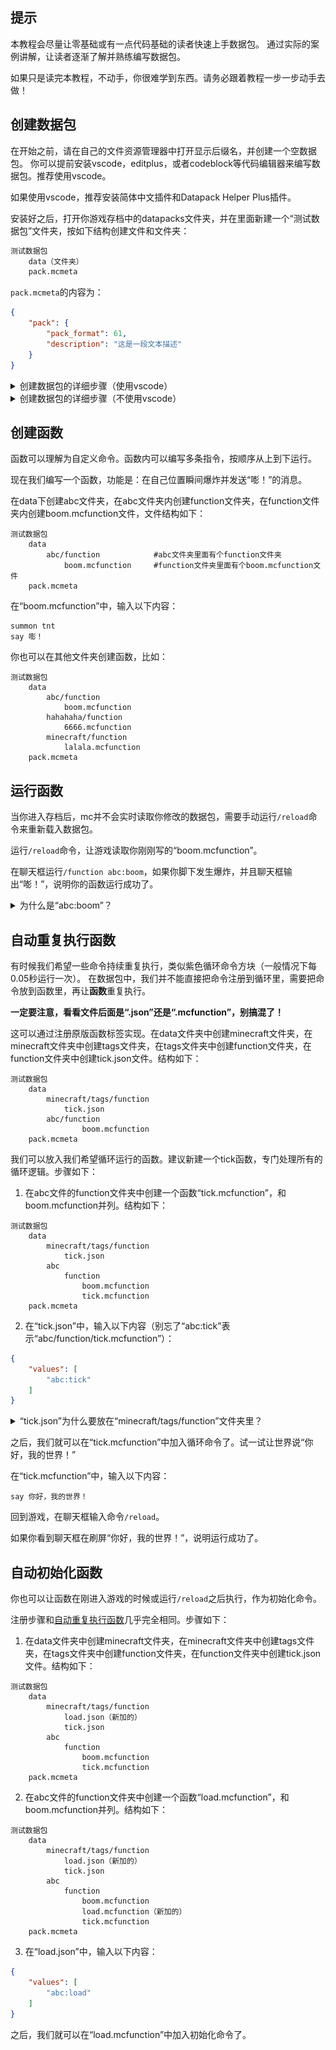 

<FeatureHead
    title = 数据包快速入门
    authorName = 伊桑桑桑桑桑
    avatarUrl = '../../_authors/伊桑.jpg'
    :socialLinks="[
        { name: 'BiliBili', url: 'https://space.bilibili.com/397069113' }
    ]"
    resourceLink = 'http://underline.icu/mcfunction-guide/%E6%95%B0%E6%8D%AE%E5%8C%85%E5%BF%AB%E9%80%9F%E5%85%A5%E9%97%A8/1/main.html'
/>

## 提示

本教程会尽量让零基础或有一点代码基础的读者快速上手数据包。
通过实际的案例讲解，让读者逐渐了解并熟练编写数据包。

如果只是读完本教程，不动手，你很难学到东西。请务必跟着教程一步一步动手去做！

## 创建数据包

在开始之前，请在自己的文件资源管理器中打开显示后缀名，并创建一个空数据包。
你可以提前安装vscode，editplus，或者codeblock等代码编辑器来编写数据包。推荐使用vscode。

如果使用vscode，推荐安装简体中文插件和Datapack Helper Plus插件。

安装好之后，打开你游戏存档中的datapacks文件夹，并在里面新建一个“测试数据包”文件夹，按如下结构创建文件和文件夹：

```txt
测试数据包
    data（文件夹）
    pack.mcmeta
```

`pack.mcmeta`的内容为：

```json
{
    "pack": {
        "pack_format": 61,
        "description": "这是一段文本描述"
    }
}
```


<details>
<summary>创建数据包的详细步骤（使用vscode）</summary>

> ---
> vscode安装步骤如下：
> 1. 安装vscode，完成后打开。
> 2. 按住<kbd>Ctrl</kbd>+<kbd>Shit</kbd>+<kbd>X</kbd>，打开插件界面。
> 3. 在左侧“EXTENSIONS: MARKETPLACE”正下方的搜索栏搜索“简体中文”，找到地球仪图标插件的“Install”按钮，再搜索“spyglass”，找到蓝色望远镜图标插件的“Install”按钮。
> 4. 重启vscode，可以看到语言已经设置为中文，一切准备就绪。
>
> 创建数据包步骤如下：
> 1. 在游戏页面点击“单人游戏”。
> 2. **单击**选中你要创建数据包的存档。
> 3. 点击下方的“编辑”。
> 4. 点击“打开世界文件夹”。
> 5. 此时会跳出一个文件夹页面，在里面双击“datapacks”文件夹，进入后这个文件夹应该是空的。
> 6. 在“datapacks”文件夹里新建文件夹，命名为“测试数据包”。
> 7. 完成后，右键上方路径栏后，点击“将地址复制为文本”。如图：![](数据包快速入门_复制地址.png)
> 8. 打开vscode，点击左上角“文件”按钮，再点击“打开文件夹”按钮，此时会弹出一个文件夹，将之前复制的地址粘贴到地址框内，点击“→”。之后左键单击“测试数据包”文件夹，点击“选择文件夹”。如图：![alt text](image-5.png)![alt text](image.png)![alt text](image-1.png)![alt text](image-2.png)![alt text](image-3.png)
> 10. 按结构创建文件和文件夹，如图：![alt text](image-4.png)
> ---

</details>

<details>
<summary>创建数据包的详细步骤（不使用vscode）</summary>

> ---
> 步骤如下：
>
> 1. 在游戏页面点击“单人游戏”。
> 2. **单击**选中你要创建数据包的存档。
> 3. 点击下方的“编辑”。
> 4. 点击“打开世界文件夹”。
> 5. 此时会跳出一个文件夹页面，在里面双击“datapacks”文件夹，进入后这个文件夹应该是空的。
> 6. 在“datapacks”文件夹里新建文件夹，命名为“测试数据包”。
> 7. 双击进入“测试数据包”文件夹并新建文件夹，命名为“data”。
> 8. 在“测试数据包”文件夹内（**不是data文件夹内**）新建文本文档。
> 9. 重命名“新建文本文档.txt”为“pack.mcmeta”（修改后，如果没有看到警告：“如果改变文件扩展名，可能会导致文件不可用……”，说明你没打开显示文件后缀名，请先打开后再进行操作，否则操作无效）。
> 10. 使用代码编辑器或记事本（不推荐记事本，可能自带BOM头，会让文件失效）打开“pack.mcmeta”文件，输入以下内容：`{"pack": {"pack_format": 61,"description": "这是一段文本描述"}}`
> ---

</details>

## 创建函数

函数可以理解为自定义命令。函数内可以编写多条指令，按顺序从上到下运行。

现在我们编写一个函数，功能是：在自己位置瞬间爆炸并发送“嘭！”的消息。

在data下创建abc文件夹，在abc文件夹内创建function文件夹，在function文件夹内创建boom.mcfunction文件，文件结构如下：
```
测试数据包
    data
        abc/function            #abc文件夹里面有个function文件夹
            boom.mcfunction     #function文件夹里面有个boom.mcfunction文件
    pack.mcmeta
```


在“boom.mcfunction”中，输入以下内容：
```mcfunction
summon tnt
say 嘭！
```

你也可以在其他文件夹创建函数，比如：
```
测试数据包
    data
        abc/function
            boom.mcfunction
        hahahaha/function
            6666.mcfunction
        minecraft/function
            lalala.mcfunction
    pack.mcmeta
```


## 运行函数

当你进入存档后，mc并不会实时读取你修改的数据包，需要手动运行`/reload`命令来重新载入数据包。

运行`/reload`命令，让游戏读取你刚刚写的“boom.mcfunction”。

在聊天框运行`/function abc:boom`，如果你脚下发生爆炸，并且聊天框输出“嘭！”，说明你的函数运行成功了。

<details>
<summary>为什么是“abc:boom”？</summary>

> ---
> “abc:boom”实际上读取的是“abc/function/boom.mcfunction”，但每次这么写会显得很长，很麻烦，于是就把中间的“/function/”换成“:”，去掉末尾的“.mcfunction”后缀名，写成“abc:boom”。
>
> 注意，这里只有“/function/”会被替换成冒号，更往后的斜杠不会变。比如“abc:boom/test”读取的是“abc/function/boom/test.mcfunction”
>
> ---

</details>


## 自动重复执行函数

有时候我们希望一些命令持续重复执行，类似紫色循环命令方块（一般情况下每0.05秒运行一次）。
在数据包中，我们并不能直接把命令注册到循环里，需要把命令放到函数里，再让**函数**重复执行。

**一定要注意，看看文件后面是“.json”还是“.mcfunction”，别搞混了！**

这可以通过注册原版函数标签实现。在data文件夹中创建minecraft文件夹，在minecraft文件夹中创建tags文件夹，在tags文件夹中创建function文件夹，在function文件夹中创建tick.json文件。结构如下：
```
测试数据包
    data
        minecraft/tags/function
            tick.json
        abc/function
                boom.mcfunction
    pack.mcmeta
```

我们可以放入我们希望循环运行的函数。建议新建一个tick函数，专门处理所有的循环逻辑。步骤如下：

1. 在abc文件的function文件夹中创建一个函数“tick.mcfunction”，和boom.mcfunction并列。结构如下：
```
测试数据包
    data
        minecraft/tags/function
            tick.json
        abc
            function
                boom.mcfunction
                tick.mcfunction
    pack.mcmeta
```
2. 在“tick.json”中，输入以下内容（别忘了“abc:tick”表示“abc/function/tick.mcfunction”）：
```json
{
    "values": [
        "abc:tick"
    ]
}
```

<details>
<summary>“tick.json”为什么要放在“minecraft/tags/function”文件夹里？</summary>

> ---
>
>  原版mc内部代码里就有一个自带的数据包，里面就有“minecraft/tags/function/tick.json”这个文件。
>  你做的事就是用你自己数据包里的“minecraft/tags/function/tick.json”去覆盖原版自带的数据包里的“minecraft/tags/function/tick.json”。我们可以类比画材质包的时候，我想用自己画的草方块贴图去覆盖原版的草方块贴图，只要把文件夹和文件名做的和原版里的完全一样，就会自动覆盖。
>
>  这里的“覆盖”实际上并不是完全覆盖原版的“tick.json”，而是合并你的“tick.json”和原版自带的数据包的“tick.json”，说“覆盖”只是方便理解。
>
> ---

</details>

之后，我们就可以在“tick.mcfunction”中加入循环命令了。试一试让世界说“你好，我的世界！”

在“tick.mcfunction”中，输入以下内容：
```mcfunction
say 你好，我的世界！
```
回到游戏，在聊天框输入命令`/reload`。

如果你看到聊天框在刷屏“你好，我的世界！”，说明运行成功了。


## 自动初始化函数

你也可以让函数在刚进入游戏的时候或运行`/reload`之后执行，作为初始化命令。

注册步骤和[自动重复执行函数](#tick)几乎完全相同。步骤如下：

1. 在data文件夹中创建minecraft文件夹，在minecraft文件夹中创建tags文件夹，在tags文件夹中创建function文件夹，在function文件夹中创建tick.json文件。结构如下：
```
测试数据包
    data
        minecraft/tags/function
            load.json（新加的）
            tick.json
        abc
            function
                boom.mcfunction
                tick.mcfunction
    pack.mcmeta
```
2. 在abc文件的function文件夹中创建一个函数“load.mcfunction”，和boom.mcfunction并列。结构如下：
```
测试数据包
    data
        minecraft/tags/function
            load.json（新加的）
            tick.json
        abc
            function
                boom.mcfunction
                load.mcfunction（新加的）
                tick.mcfunction
    pack.mcmeta
```
3. 在“load.json”中，输入以下内容：
```json
{
    "values": [
        "abc:load"
    ]
}
```
之后，我们就可以在“load.mcfunction”中加入初始化命令了。